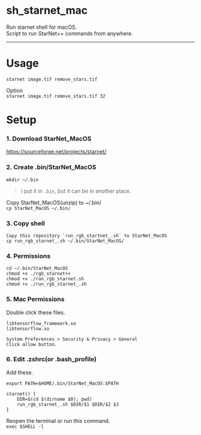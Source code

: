 # sh_starnet_mac
Run starnet shell for macOS.  
Script to run StarNet++ commands from anywhere.

---
# Usage
`starnet image.tif remove_stars.tif`

Option  
`starnet image.tif remove_stars.tif 32`

# Setup
### 1. Download StarNet_MacOS
https://sourceforge.net/projects/starnet/

### 2. Create .bin/StarNet_MacOS
`mkdir ~/.bin`  

> I put it in `.bin`, but it can be in another place.

Copy StarNet_MacOS(unzip) to ~/.bin/  
`cp StarNet_MacOS ~/.bin/`

### 3. Copy shell
	Copy this repository `run_rgb_startnet_.sh` to StarNet_MacOS  
	cp run_rgb_starnet_.sh ~/.bin/StarNet_MacOS/  

### 4. Permissions
```
cd ~/.bin/StarNet_MacOS
chmod +x ./rgb_starnet++
chmod +x ./run_rgb_starnet.sh
chmod +x ./run_rgb_starnet_.sh
```

### 5. Mac Permissions
Double click these files.  
```
libtensorflow_framework.so
libtensorflow.so
```

	System Preferences > Security & Privacy > General
	Click allow button.

### 6. Edit .zshrc(or .bash_profile)  
Add these.
```
export PATH=$HOME/.bin/StarNet_MacOS:$PATH

starnet() {
	DIR=$(cd $(dirname $0); pwd)
	run_rgb_starnet_.sh $DIR/$1 $DIR/$2 $3
}
```

Reopen the terminal or run this command.  
`exec $SHELL -l`

